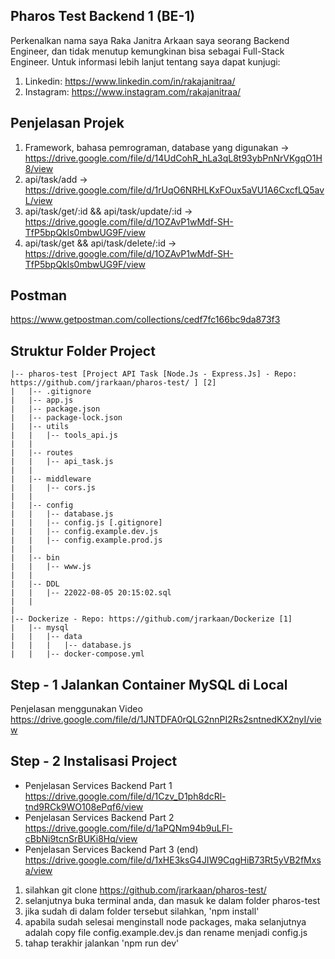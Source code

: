 ## Pharos Test Backend 1 (BE-1)
Perkenalkan nama saya Raka Janitra Arkaan saya seorang Backend Engineer, dan tidak menutup kemungkinan bisa sebagai Full-Stack Engineer. 
Untuk informasi lebih lanjut tentang saya dapat kunjugi:
1. Linkedin: https://www.linkedin.com/in/rakajanitraa/
2. Instagram: https://www.instagram.com/rakajanitraa/

## Penjelasan Projek
1. Framework, bahasa pemrograman, database yang digunakan -> https://drive.google.com/file/d/14UdCohR_hLa3qL8t93ybPnNrVKgqO1H8/view
2. api/task/add -> https://drive.google.com/file/d/1rUqO6NRHLKxFOux5aVU1A6CxcfLQ5avL/view
3. api/task/get/:id && api/task/update/:id -> https://drive.google.com/file/d/1OZAvP1wMdf-SH-TfP5bpQkls0mbwUG9F/view
4. api/task/get && api/task/delete/:id -> https://drive.google.com/file/d/1OZAvP1wMdf-SH-TfP5bpQkls0mbwUG9F/view

## Postman
https://www.getpostman.com/collections/cedf7fc166bc9da873f3

## Struktur Folder Project
```
|-- pharos-test [Project API Task [Node.Js - Express.Js] - Repo: https://github.com/jrarkaan/pharos-test/ ] [2]
|   |-- .gitignore
|   |-- app.js
|   |-- package.json
|   |-- package-lock.json 
|   |-- utils
|   |   |-- tools_api.js
|   |   
|   |-- routes
|   |   |-- api_task.js
|   |
|   |-- middleware
|   |   |-- cors.js
|   |
|   |-- config
|   |   |-- database.js
|   |   |-- config.js [.gitignore]
|   |   |-- config.example.dev.js
|   |   |-- config.example.prod.js
|   |
|   |-- bin
|   |   |-- www.js
|   |
|   |-- DDL
|   |   |-- 22022-08-05 20:15:02.sql
|   |
|
|-- Dockerize - Repo: https://github.com/jrarkaan/Dockerize [1]
|   |-- mysql
|   |   |-- data
|   |   |   |-- database.js
|   |   |-- docker-compose.yml
```
## Step - 1 Jalankan Container MySQL di Local
Penjelasan menggunakan Video
https://drive.google.com/file/d/1JNTDFA0rQLG2nnPI2Rs2sntnedKX2nyI/view

## Step - 2 Instalisasi Project
- Penjelasan Services Backend Part 1 https://drive.google.com/file/d/1Czv_D1ph8dcRl-tnd9RCk9WO108ePqf6/view
- Penjelasan Services Backend Part 2 https://drive.google.com/file/d/1aPQNm94b9uLFl-cBbNi9tcnSrBUKi8Hq/view
- Penjelasan Services Backend Part 3 (end) https://drive.google.com/file/d/1xHE3ksG4JIW9CqgHiB73Rt5yVB2fMxsa/view

1. silahkan git clone https://github.com/jrarkaan/pharos-test/
2. selanjutnya buka terminal anda, dan masuk ke dalam folder pharos-test
3. jika sudah di dalam folder tersebut silahkan, 'npm install'
4. apabila sudah selesai menginstall node packages, maka selanjutnya adalah copy file config.example.dev.js dan rename menjadi config.js
5. tahap terakhir jalankan 'npm run dev'
      
